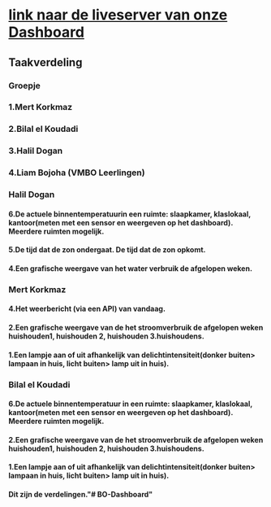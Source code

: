 # [link naar de liveserver van onze Dashboard](https://32840.hosts1.ma-cloud.nl/BO-dashboard/)

## Taakverdeling

### Groepje
### 1.Mert Korkmaz
### 2.Bilal el Koudadi
### 3.Halil Dogan
### 4.Liam Bojoha (VMBO Leerlingen)


### Halil Dogan
#### 6.De actuele binnentemperatuurin een ruimte: slaapkamer, klaslokaal, kantoor(meten met een sensor en weergeven op het dashboard). Meerdere ruimten mogelijk.
#### 5.De tijd dat de zon ondergaat. De tijd dat de zon opkomt.
#### 4.Een grafische weergave van het water verbruik de afgelopen weken.


### Mert Korkmaz
#### 4.Het weerbericht (via een API) van vandaag.
#### 2.Een grafische weergave van de het stroomverbruik de afgelopen weken huishouden1, huishouden 2, huishouden 3.huishoudens.
#### 1.Een lampje aan of uit afhankelijk van delichtintensiteit(donker buiten> lampaan in huis, licht buiten> lamp uit in huis).

### Bilal el Koudadi
#### 6.De actuele binnentemperatuur in een ruimte: slaapkamer, klaslokaal, kantoor(meten met een sensor en weergeven op het dashboard). Meerdere ruimten mogelijk.
#### 2.Een grafische weergave van de het stroomverbruik de afgelopen weken huishouden1, huishouden 2, huishouden 3.huishoudens.
#### 1.Een lampje aan of uit afhankelijk van delichtintensiteit(donker buiten> lampaan in huis, licht buiten> lamp uit in huis).



#### Dit zijn de verdelingen."# BO-Dashboard" 


